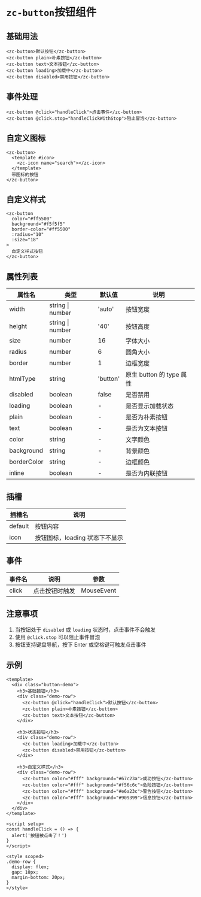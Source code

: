 # `zc-button`按钮组件

## 基础用法

```vue
<zc-button>默认按钮</zc-button>
<zc-button plain>朴素按钮</zc-button>
<zc-button text>文本按钮</zc-button>
<zc-button loading>加载中</zc-button>
<zc-button disabled>禁用按钮</zc-button>
```

## 事件处理

```vue
<zc-button @click="handleClick">点击事件</zc-button>
<zc-button @click.stop="handleClickWithStop">阻止冒泡</zc-button>
```

## 自定义图标

```vue
<zc-button>
  <template #icon>
    <zc-icon name="search"></zc-icon>
  </template>
  带图标的按钮
</zc-button>
```

## 自定义样式

```vue
<zc-button 
  color="#ff5500" 
  background="#f5f5f5" 
  border-color="#ff5500"
  :radius="10"
  :size="18"
>
  自定义样式按钮
</zc-button>
```

## 属性列表

| 属性名 | 类型 | 默认值 | 说明 |
| --- | --- | --- | --- |
| width | string \| number | 'auto' | 按钮宽度 |
| height | string \| number | '40' | 按钮高度 |
| size | number | 16 | 字体大小 |
| radius | number | 6 | 圆角大小 |
| border | number | 1 | 边框宽度 |
| htmlType | string | 'button' | 原生 button 的 type 属性 |
| disabled | boolean | false | 是否禁用 |
| loading | boolean | - | 是否显示加载状态 |
| plain | boolean | - | 是否为朴素按钮 |
| text | boolean | - | 是否为文本按钮 |
| color | string | - | 文字颜色 |
| background | string | - | 背景颜色 |
| borderColor | string | - | 边框颜色 |
| inline | boolean | - | 是否为内联按钮 |

## 插槽

| 插槽名 | 说明 |
| --- | --- |
| default | 按钮内容 |
| icon | 按钮图标，loading 状态下不显示 |

## 事件

| 事件名 | 说明 | 参数 |
| --- | --- | --- |
| click | 点击按钮时触发 | MouseEvent |

## 注意事项

1. 当按钮处于 `disabled` 或 `loading` 状态时，点击事件不会触发
2. 使用 `@click.stop` 可以阻止事件冒泡
3. 按钮支持键盘导航，按下 Enter 或空格键可触发点击事件

## 示例

```vue
<template>
  <div class="button-demo">
    <h3>基础按钮</h3>
    <div class="demo-row">
      <zc-button @click="handleClick">默认按钮</zc-button>
      <zc-button plain>朴素按钮</zc-button>
      <zc-button text>文本按钮</zc-button>
    </div>
    
    <h3>状态按钮</h3>
    <div class="demo-row">
      <zc-button loading>加载中</zc-button>
      <zc-button disabled>禁用按钮</zc-button>
    </div>
    
    <h3>自定义样式</h3>
    <div class="demo-row">
      <zc-button color="#fff" background="#67c23a">成功按钮</zc-button>
      <zc-button color="#fff" background="#f56c6c">危险按钮</zc-button>
      <zc-button color="#fff" background="#e6a23c">警告按钮</zc-button>
      <zc-button color="#fff" background="#909399">信息按钮</zc-button>
    </div>
  </div>
</template>

<script setup>
const handleClick = () => {
  alert('按钮被点击了！')
}
</script>

<style scoped>
.demo-row {
  display: flex;
  gap: 10px;
  margin-bottom: 20px;
}
</style>
```
